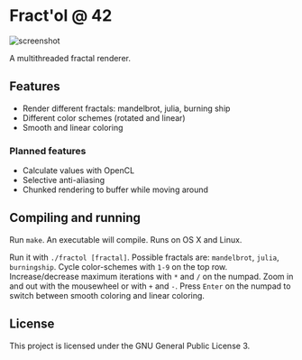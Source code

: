 # Fract'ol @ 42

![screenshot](/screens/screen.png?raw=true)

A multithreaded fractal renderer.

## Features
* Render different fractals: mandelbrot, julia, burning ship
* Different color schemes (rotated and linear)
* Smooth and linear coloring

### Planned features
* Calculate values with OpenCL
* Selective anti-aliasing
* Chunked rendering to buffer while moving around

## Compiling and running
Run `make`. An executable will compile. Runs on OS X and Linux.

Run it with `./fractol [fractal]`. Possible fractals are: `mandelbrot`, `julia`,
`burningship`. Cycle color-schemes with `1-9` on the top row. Increase/decrease
maximum iterations with `*` and `/` on the numpad. Zoom in and out with the
mousewheel or with `+` and `-`. Press `Enter` on the numpad to switch between
smooth coloring and linear coloring.

## License
This project is licensed under the GNU General Public License 3.
